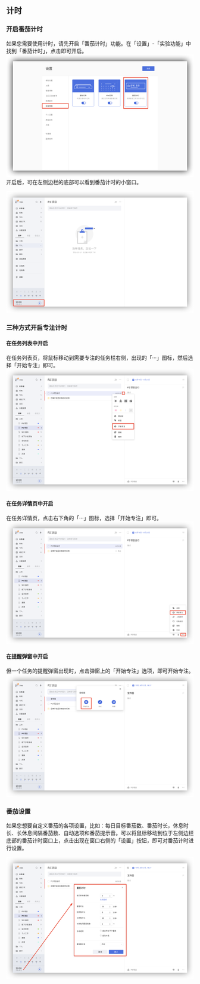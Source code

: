 ## 计时

### 开启番茄计时
如果您需要使用计时，请先开启「番茄计时」功能。在「设置」-「实验功能」中找到「番茄计时」，点击即可开启。
![webpomo1](images/web/webpomo1.png)
开启后，可在左侧边栏的底部可以看到番茄计时的小窗口。

![webpomo2](images/web/webpomo2.png)

### 三种方式开启专注计时

#### 在任务列表中开启

在任务列表页，将鼠标移动到需要专注的任务栏右侧，出现的「···」图标，然后选择「开始专注」即可。
![webpomo3](images/web/webpomo3.png)
#### 在任务详情页中开启

在任务详情页，点击右下角的「···」图标，选择「开始专注」即可。
![webpomo4](images/web/webpomo4.png)
#### 在提醒弹窗中开启

但一个任务的提醒弹窗出现时，点击弹窗上的「开始专注」选项，即可开始专注。
![webpomo5](images/web/webpomo5.png)


### 番茄设置
如果您想要自定义番茄的各项设置，比如：每日目标番茄数、番茄时长，休息时长、长休息间隔番茄数、自动选项和番茄提示音。可以将鼠标移动到位于左侧边栏底部的番茄计时窗口上，点击出现在窗口右侧的「设置」按钮，即可对番茄计时进行设置。

![webpomo6](images/web/webpomo6.png)